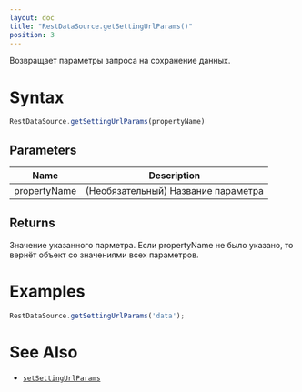 ```yaml
---
layout: doc
title: "RestDataSource.getSettingUrlParams()"
position: 3
---
```


Возвращает параметры запроса на сохранение данных.

# Syntax

```js
RestDataSource.getSettingUrlParams(propertyName)
```

## Parameters

|Name|Description|
|----|-----------|
|propertyName|(Необязательный) Название параметра|

## Returns

Значение указанного парметра. Если propertyName не было указано, то вернёт объект со значениями всех параметров.

# Examples

```js
RestDataSource.getSettingUrlParams('data');
```

# See Also

* [`setSettingUrlParams`](../RestDataSource.setSettingUrlParams/)
